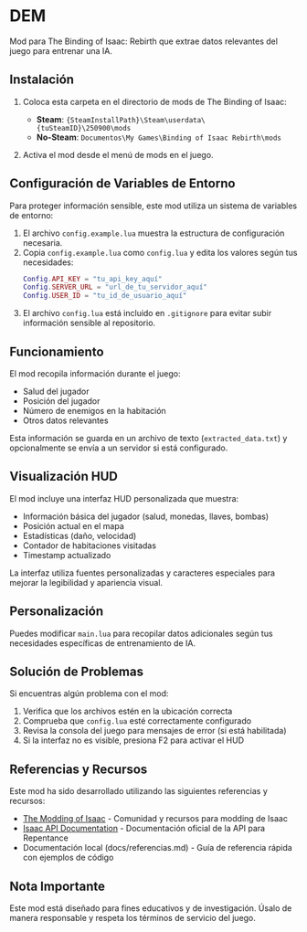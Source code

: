 # DEM

Mod para The Binding of Isaac: Rebirth que extrae datos relevantes del juego para entrenar una IA.

## Instalación

1. Coloca esta carpeta en el directorio de mods de The Binding of Isaac:
   - **Steam**: `{SteamInstallPath}\Steam\userdata\{tuSteamID}\250900\mods`
   - **No-Steam**: `Documentos\My Games\Binding of Isaac Rebirth\mods`

2. Activa el mod desde el menú de mods en el juego.

## Configuración de Variables de Entorno

Para proteger información sensible, este mod utiliza un sistema de variables de entorno:

1. El archivo `config.example.lua` muestra la estructura de configuración necesaria.
2. Copia `config.example.lua` como `config.lua` y edita los valores según tus necesidades:
   ```lua
   Config.API_KEY = "tu_api_key_aquí"
   Config.SERVER_URL = "url_de_tu_servidor_aquí"
   Config.USER_ID = "tu_id_de_usuario_aquí"
   ```
3. El archivo `config.lua` está incluido en `.gitignore` para evitar subir información sensible al repositorio.

## Funcionamiento

El mod recopila información durante el juego:
- Salud del jugador
- Posición del jugador
- Número de enemigos en la habitación
- Otros datos relevantes

Esta información se guarda en un archivo de texto (`extracted_data.txt`) y opcionalmente se envía a un servidor si está configurado.

## Visualización HUD

El mod incluye una interfaz HUD personalizada que muestra:
- Información básica del jugador (salud, monedas, llaves, bombas)
- Posición actual en el mapa
- Estadísticas (daño, velocidad)
- Contador de habitaciones visitadas
- Timestamp actualizado

La interfaz utiliza fuentes personalizadas y caracteres especiales para mejorar la legibilidad y apariencia visual.

## Personalización

Puedes modificar `main.lua` para recopilar datos adicionales según tus necesidades específicas de entrenamiento de IA.

## Solución de Problemas

Si encuentras algún problema con el mod:
1. Verifica que los archivos estén en la ubicación correcta
2. Comprueba que `config.lua` esté correctamente configurado
3. Revisa la consola del juego para mensajes de error (si está habilitada)
4. Si la interfaz no es visible, presiona F2 para activar el HUD

## Referencias y Recursos

Este mod ha sido desarrollado utilizando las siguientes referencias y recursos:

- [The Modding of Isaac](https://moddingofisaac.com/) - Comunidad y recursos para modding de Isaac
- [Isaac API Documentation](https://wofsauge.github.io/IsaacDocs/rep/) - Documentación oficial de la API para Repentance
- Documentación local (docs/referencias.md) - Guía de referencia rápida con ejemplos de código

## Nota Importante

Este mod está diseñado para fines educativos y de investigación. Úsalo de manera responsable y respeta los términos de servicio del juego. 